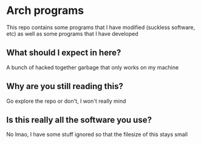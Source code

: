 # Arch programs

This repo contains some programs that I have modified (suckless software, etc) as well as some programs that I have developed

## What should I expect in here?

A bunch of hacked together garbage that only works on my machine

## Why are you still reading this?

Go explore the repo or don't, I won't really mind

## Is this really all the software you use?

No lmao, I have some stuff ignored so that the filesize of this stays small
